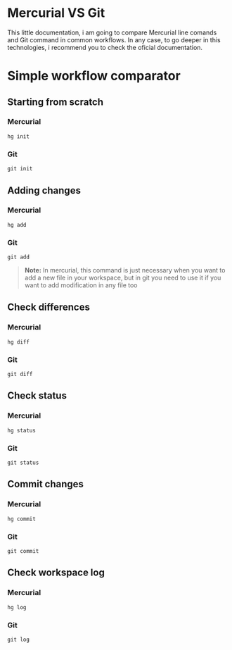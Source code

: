 # Mercurial VS Git

This little documentation, i am going to compare Mercurial line comands and Git command in common workflows. In any case, to go deeper in this technologies, i recommend you to check the oficial documentation.

# Simple workflow comparator

## Starting from scratch
### Mercurial
	hg init

### Git
	git init
  
## Adding changes
### Mercurial
	hg add

### Git
	git add
> **Note:** In mercurial, this command is just necessary when you want to add a new file in your workspace, but in git you need to use it if you want to add modification in any file too

## Check differences
### Mercurial
	hg diff

### Git
	git diff

## Check status
### Mercurial
	hg status

### Git
	git status

## Commit changes
### Mercurial
	hg commit

### Git
	git commit
  
## Check workspace log
### Mercurial
	hg log

### Git
	git log
